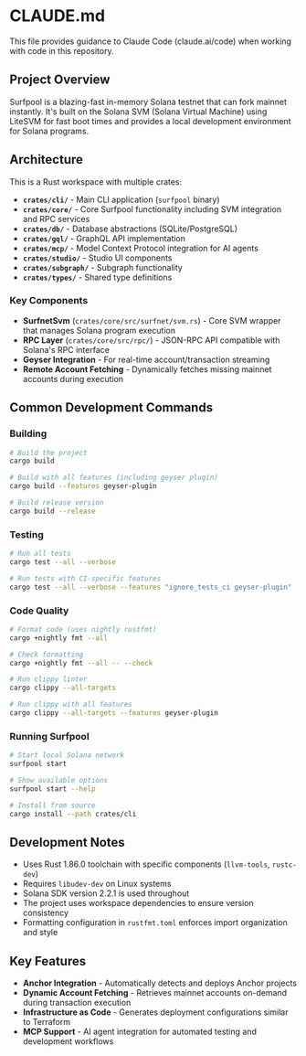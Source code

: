 # CLAUDE.md

This file provides guidance to Claude Code (claude.ai/code) when working with code in this repository.

## Project Overview

Surfpool is a blazing-fast in-memory Solana testnet that can fork mainnet instantly. It's built on the Solana SVM (Solana Virtual Machine) using LiteSVM for fast boot times and provides a local development environment for Solana programs.

## Architecture

This is a Rust workspace with multiple crates:

- **`crates/cli/`** - Main CLI application (`surfpool` binary)
- **`crates/core/`** - Core Surfpool functionality including SVM integration and RPC services
- **`crates/db/`** - Database abstractions (SQLite/PostgreSQL)
- **`crates/gql/`** - GraphQL API implementation
- **`crates/mcp/`** - Model Context Protocol integration for AI agents
- **`crates/studio/`** - Studio UI components
- **`crates/subgraph/`** - Subgraph functionality
- **`crates/types/`** - Shared type definitions

### Key Components

- **SurfnetSvm** (`crates/core/src/surfnet/svm.rs`) - Core SVM wrapper that manages Solana program execution
- **RPC Layer** (`crates/core/src/rpc/`) - JSON-RPC API compatible with Solana's RPC interface
- **Geyser Integration** - For real-time account/transaction streaming
- **Remote Account Fetching** - Dynamically fetches missing mainnet accounts during execution

## Common Development Commands

### Building
```bash
# Build the project
cargo build

# Build with all features (including geyser plugin)
cargo build --features geyser-plugin

# Build release version
cargo build --release
```

### Testing
```bash
# Run all tests
cargo test --all --verbose

# Run tests with CI-specific features
cargo test --all --verbose --features "ignore_tests_ci geyser-plugin"
```

### Code Quality
```bash
# Format code (uses nightly rustfmt)
cargo +nightly fmt --all

# Check formatting
cargo +nightly fmt --all -- --check

# Run clippy linter
cargo clippy --all-targets

# Run clippy with all features
cargo clippy --all-targets --features geyser-plugin
```

### Running Surfpool
```bash
# Start local Solana network
surfpool start

# Show available options
surfpool start --help

# Install from source
cargo install --path crates/cli
```

## Development Notes

- Uses Rust 1.86.0 toolchain with specific components (`llvm-tools`, `rustc-dev`)
- Requires `libudev-dev` on Linux systems
- Solana SDK version 2.2.1 is used throughout
- The project uses workspace dependencies to ensure version consistency
- Formatting configuration in `rustfmt.toml` enforces import organization and style

## Key Features

- **Anchor Integration** - Automatically detects and deploys Anchor projects
- **Dynamic Account Fetching** - Retrieves mainnet accounts on-demand during transaction execution
- **Infrastructure as Code** - Generates deployment configurations similar to Terraform
- **MCP Support** - AI agent integration for automated testing and development workflows